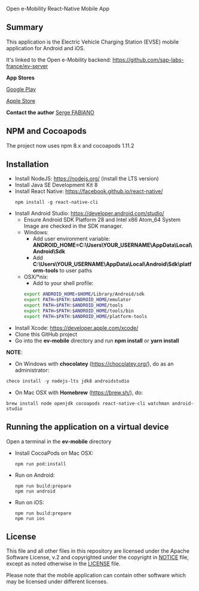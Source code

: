  Open e-Mobility React-Native Mobile App

## Summary

This application is the Electric Vehicle Charging Station (EVSE) mobile application for Android and iOS.

It's linked to the Open e-Mobility backend: https://github.com/sap-labs-france/ev-server

**App Stores**

<a href="https://play.google.com/store/apps/details?id=com.emobility" target="_blank">Google Play</a>

<a href="https://apps.apple.com/us/app/e-mobility/id1443813480?ls=1" target="_blank">Apple Store</a>

**Contact the author** <a href="https://www.linkedin.com/in/serge-fabiano-a420a218/" target="_blank">Serge FABIANO</a>

## NPM and Cocoapods

The project now uses npm 8.x and cocoapods 1.11.2

## Installation

* Install NodeJS: https://nodejs.org/ (install the LTS version)
* Install Java SE Development Kit 8
* Install React Native: https://facebook.github.io/react-native/
  ```
  npm install -g react-native-cli
  ```
* Install Android Studio: https://developer.android.com/studio/
  * Ensure Android SDK Platform 28 and Intel x86 Atom_64 System Image are checked in the SDK manager.
  * Windows:
    * Add user environment variable:
      **ANDROID_HOME=C:\Users\YOUR_USERNAME\AppData\Local\Android\Sdk**
    * Add **C:\Users\YOUR_USERNAME\AppData\Local\Android\Sdk\platform-tools** to user paths
  * OSX/*nix:
    * Add to your shell profile:
    ```bash
    export ANDROID_HOME=$HOME/Library/Android/sdk
    export PATH=$PATH:$ANDROID_HOME/emulator
    export PATH=$PATH:$ANDROID_HOME/tools
    export PATH=$PATH:$ANDROID_HOME/tools/bin
    export PATH=$PATH:$ANDROID_HOME/platform-tools
    ```
* Install Xcode: https://developer.apple.com/xcode/
* Clone this GitHub project
* Go into the **ev-mobile** directory and run **npm install** or **yarn install**

**NOTE**:

* On Windows with **chocolatey** (https://chocolatey.org/), do as an administrator:

```powershell
choco install -y nodejs-lts jdk8 androidstudio
```

* On Mac OSX with **Homebrew** (https://brew.sh/), do:

```shell
brew install node openjdk cocoapods react-native-cli watchman android-studio
```

## Running the application on a virtual device

Open a terminal in the **ev-mobile** directory

* Install CocoaPods on Mac OSX:

  ```shell
  npm run pod:install
  ```

* Run on Android:

  ```shell
  npm run build:prepare
  npm run android
  ```

* Run on iOS:

  ```shell
  npm run build:prepare
  npm run ios
  ```

## License

This file and all other files in this repository are licensed under the Apache Software License, v.2 and copyrighted under the copyright in [NOTICE](NOTICE) file, except as noted otherwise in the [LICENSE](LICENSE) file.

Please note that the mobile application can contain other software which may be licensed under different licenses.
